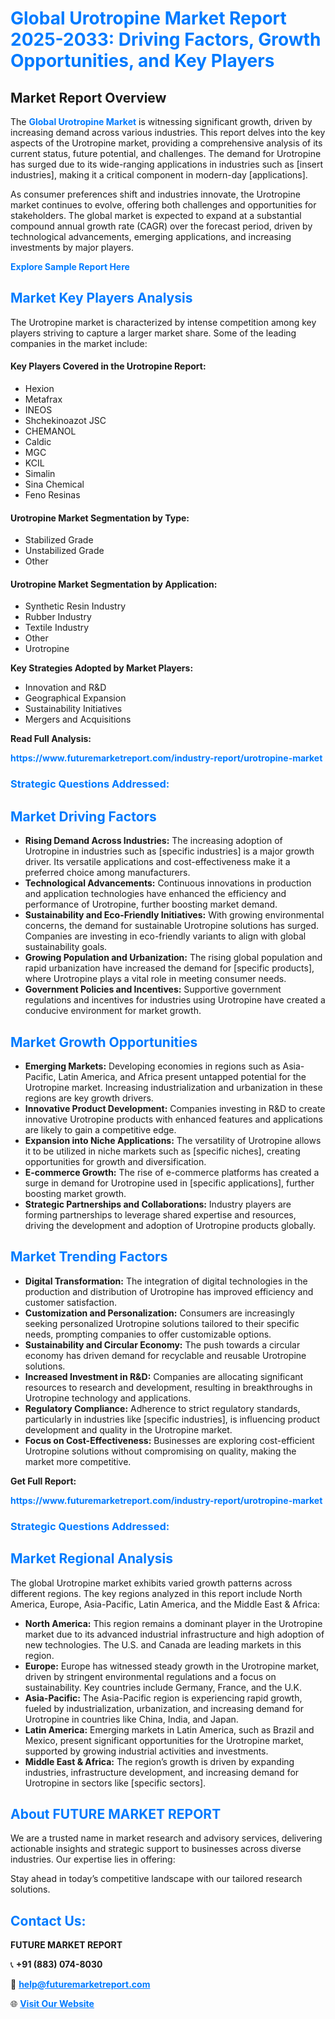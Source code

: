 <h1 style="color: #007BFF;">Global Urotropine Market Report 2025-2033: Driving Factors, Growth Opportunities, and Key Players</h1>

<section id="overview">
<h2>Market Report Overview</h2>
<p>The <a href="https://www.futuremarketreport.com/industry-report/urotropine-market" style="color: #007BFF; text-decoration: none;"><strong>Global Urotropine Market</strong></a> is witnessing significant growth, driven by increasing demand across various industries. This report delves into the key aspects of the Urotropine market, providing a comprehensive analysis of its current status, future potential, and challenges. The demand for Urotropine has surged due to its wide-ranging applications in industries such as [insert industries], making it a critical component in modern-day [applications].</p>
<p>As consumer preferences shift and industries innovate, the Urotropine market continues to evolve, offering both challenges and opportunities for stakeholders. The global market is expected to expand at a substantial compound annual growth rate (CAGR) over the forecast period, driven by technological advancements, emerging applications, and increasing investments by major players.</p>
</section>

<section id="overview">
<p><a href="https://www.futuremarketreport.com/request-sample/reportId=111802" style="color: #007BFF; text-decoration: none;"><strong>Explore Sample Report Here</strong></a></p>
</section>

<section id="key-players">
<h2 style="color: #007BFF;">Market Key Players Analysis</h2>
<p>The Urotropine market is characterized by intense competition among key players striving to capture a larger market share. Some of the leading companies in the market include:</p>
<h4>Key Players Covered in the Urotropine Report:</h4>
<ul><li>Hexion</li><li>Metafrax</li><li>INEOS</li><li>Shchekinoazot JSC</li><li>CHEMANOL</li><li>Caldic</li><li>MGC</li><li>KCIL</li><li>Simalin</li><li>Sina Chemical</li><li>Feno Resinas</li></ul>
<h4>Urotropine Market Segmentation by Type:</h4>
<ul><li>Stabilized Grade</li><li>Unstabilized Grade</li><li>Other</li></ul>

<h4>Urotropine Market Segmentation by Application:</h4>
<ul><li>Synthetic Resin Industry</li><li>Rubber Industry</li><li>Textile Industry</li><li>Other</li><li>Urotropine</li></ul>
<p><strong>Key Strategies Adopted by Market Players:</strong></p>
<ul>
<li>Innovation and R&D</li>
<li>Geographical Expansion</li>
<li>Sustainability Initiatives</li>
<li>Mergers and Acquisitions</li>
</ul>
</section>

<section>
<p><strong>Read Full Analysis: </strong></p><a href="https://www.futuremarketreport.com/industry-report/urotropine-market" style="color: #007BFF; text-decoration: none;"><strong>https://www.futuremarketreport.com/industry-report/urotropine-market</strong></a>
<h3 style="color: #007BFF;">Strategic Questions Addressed:</h3>
</section>

<section id="driving-factors">
<h2 style="color: #007BFF;">Market Driving Factors</h2>
<ul>
<li><strong>Rising Demand Across Industries:</strong> The increasing adoption of Urotropine in industries such as [specific industries] is a major growth driver. Its versatile applications and cost-effectiveness make it a preferred choice among manufacturers.</li>
<li><strong>Technological Advancements:</strong> Continuous innovations in production and application technologies have enhanced the efficiency and performance of Urotropine, further boosting market demand.</li>
<li><strong>Sustainability and Eco-Friendly Initiatives:</strong> With growing environmental concerns, the demand for sustainable Urotropine solutions has surged. Companies are investing in eco-friendly variants to align with global sustainability goals.</li>
<li><strong>Growing Population and Urbanization:</strong> The rising global population and rapid urbanization have increased the demand for [specific products], where Urotropine plays a vital role in meeting consumer needs.</li>
<li><strong>Government Policies and Incentives:</strong> Supportive government regulations and incentives for industries using Urotropine have created a conducive environment for market growth.</li>
</ul>
</section>

<section id="growth-opportunities">
<h2 style="color: #007BFF;">Market Growth Opportunities</h2>
<ul>
<li><strong>Emerging Markets:</strong> Developing economies in regions such as Asia-Pacific, Latin America, and Africa present untapped potential for the Urotropine market. Increasing industrialization and urbanization in these regions are key growth drivers.</li>
<li><strong>Innovative Product Development:</strong> Companies investing in R&D to create innovative Urotropine products with enhanced features and applications are likely to gain a competitive edge.</li>
<li><strong>Expansion into Niche Applications:</strong> The versatility of Urotropine allows it to be utilized in niche markets such as [specific niches], creating opportunities for growth and diversification.</li>
<li><strong>E-commerce Growth:</strong> The rise of e-commerce platforms has created a surge in demand for Urotropine used in [specific applications], further boosting market growth.</li>
<li><strong>Strategic Partnerships and Collaborations:</strong> Industry players are forming partnerships to leverage shared expertise and resources, driving the development and adoption of Urotropine products globally.</li>
</ul>
</section>

<section id="trending-factors">
<h2 style="color: #007BFF;">Market Trending Factors</h2>
<ul>
<li><strong>Digital Transformation:</strong> The integration of digital technologies in the production and distribution of Urotropine has improved efficiency and customer satisfaction.</li>
<li><strong>Customization and Personalization:</strong> Consumers are increasingly seeking personalized Urotropine solutions tailored to their specific needs, prompting companies to offer customizable options.</li>
<li><strong>Sustainability and Circular Economy:</strong> The push towards a circular economy has driven demand for recyclable and reusable Urotropine solutions.</li>
<li><strong>Increased Investment in R&D:</strong> Companies are allocating significant resources to research and development, resulting in breakthroughs in Urotropine technology and applications.</li>
<li><strong>Regulatory Compliance:</strong> Adherence to strict regulatory standards, particularly in industries like [specific industries], is influencing product development and quality in the Urotropine market.</li>
<li><strong>Focus on Cost-Effectiveness:</strong> Businesses are exploring cost-efficient Urotropine solutions without compromising on quality, making the market more competitive.</li>
</ul>
</section>

<section>
<p><strong>Get Full Report: </strong></p><a href="https://www.futuremarketreport.com/industry-report/urotropine-market" style="color: #007BFF; text-decoration: none;"><strong>https://www.futuremarketreport.com/industry-report/urotropine-market</strong></a>
<h3 style="color: #007BFF;">Strategic Questions Addressed:</h3>
</section>


<section id="regional-analysis">
<h2 style="color: #007BFF;">Market Regional Analysis</h2>
<p>The global Urotropine market exhibits varied growth patterns across different regions. The key regions analyzed in this report include North America, Europe, Asia-Pacific, Latin America, and the Middle East & Africa:</p>
<ul>
<li><strong>North America:</strong> This region remains a dominant player in the Urotropine market due to its advanced industrial infrastructure and high adoption of new technologies. The U.S. and Canada are leading markets in this region.</li>
<li><strong>Europe:</strong> Europe has witnessed steady growth in the Urotropine market, driven by stringent environmental regulations and a focus on sustainability. Key countries include Germany, France, and the U.K.</li>
<li><strong>Asia-Pacific:</strong> The Asia-Pacific region is experiencing rapid growth, fueled by industrialization, urbanization, and increasing demand for Urotropine in countries like China, India, and Japan.</li>
<li><strong>Latin America:</strong> Emerging markets in Latin America, such as Brazil and Mexico, present significant opportunities for the Urotropine market, supported by growing industrial activities and investments.</li>
<li><strong>Middle East & Africa:</strong> The region’s growth is driven by expanding industries, infrastructure development, and increasing demand for Urotropine in sectors like [specific sectors].</li>
</ul>
</section>

<footer>
<h2 style="color: #007BFF;">About FUTURE MARKET REPORT</h2>
<p>We are a trusted name in market research and advisory services, delivering actionable insights and strategic support to businesses across diverse industries. Our expertise lies in offering:</p>

<p>Stay ahead in today’s competitive landscape with our tailored research solutions.</p>

<h2 style="color: #007BFF;">Contact Us:</h2>
<p><strong>FUTURE MARKET REPORT</strong></p>
<p>📞 <strong>+91 (883) 074-8030</strong></p>
<p>📧 <strong><a href="mailto:help@futuremarketreport.com" style="color: #007BFF;">help@futuremarketreport.com</a></strong></p>
<p>🌐 <strong><a href="https://www.futuremarketreport.com/" style="color: #007BFF;">Visit Our Website</a></strong></p>
</footer>